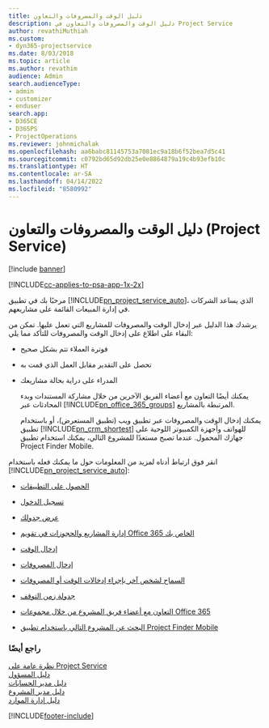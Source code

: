```yaml
---
title: دليل الوقت والمصروفات والتعاون
description: دليل الوقت والمصروفات والتعاون في Project Service
author: revathiMuthiah
ms.custom:
- dyn365-projectservice
ms.date: 8/03/2018
ms.topic: article
ms.author: revathim
audience: Admin
search.audienceType:
- admin
- customizer
- enduser
search.app:
- D365CE
- D365PS
- ProjectOperations
ms.reviewer: johnmichalak
ms.openlocfilehash: aa6babc81145753a7081ec9a18b6f52bea7d5c41
ms.sourcegitcommit: c0792bd65d92db25e0e8864879a19c4b93efb10c
ms.translationtype: HT
ms.contentlocale: ar-SA
ms.lasthandoff: 04/14/2022
ms.locfileid: "8580992"
---
```

# <a name="time-expense-and-collaboration-guide-project-service"></a>دليل الوقت والمصروفات والتعاون (Project Service)

[!include [banner](../includes/psa-now-project-operations.md)]

[!INCLUDE[cc-applies-to-psa-app-1x-2x](../includes/cc-applies-to-psa-app-1x-2x.md)]

مرحبًا بك في تطبيق [!INCLUDE[pn_project_service_auto](../includes/pn-project-service-auto.md)]، الذي يساعد الشركات في إدارة المبيعات القائمة على مشاريعهم. 
  
 يرشدك هذا الدليل عبر إدخال الوقت والمصروفات للمشاريع التي تعمل عليها. تمكن من البقاء على اطلاع على إدخال الوقت والمصروفات للتأكد مما يلي:  
  
- فوترة العملاء تتم بشكل صحيح  
  
- تحصل على التقدير مقابل العمل الذي قمت به  
  
- المدراء على دراية بحالة مشاريعك  
  
  يمكنك أيضًا التعاون مع أعضاء الفريق الآخرين من خلال مشاركة المستندات وبدء المحادثات عبر [!INCLUDE[pn_office_365_groups](../includes/pn-office-365-groups.md)] المرتبطة بالمشاريع.  
  
  يمكنك إدخال الوقت والمصروفات عبر تطبيق ويب (تطبيق المستعرض)، أو باستخدام تطبيق [!INCLUDE[pn_crm_shortest](../includes/pn-crm-shortest.md)] للهواتف وأجهزة الكمبيوتر اللوحية على جهازك المحمول. عندما تصبح مستعدًا للمشروع التالي، يمكنك استخدام تطبيق Project Finder Mobile.  
  
انقر فوق ارتباط أدناه لمزيد من المعلومات حول ما يمكنك فعله باستخدام [!INCLUDE[pn_project_service_auto](../includes/pn-project-service-auto.md)]:  
  
-   [الحصول على التطبيقات](../psa/get-apps.md)  
  
-   [تسجيل الدخول](../psa/sign-in.md)  
  
-   [عرض جدولك](../psa/view-schedule.md)  
  
-   [إدارة المشاريع والحجوزات في تقويم Office 365 الخاص بك](../psa/manage-project-bookings-office-365-calendar.md)  
  
-   [إدخال الوقت](../psa/enter-time.md)  
  
-   [إدخال المصروفات](../psa/enter-expenses.md)  
  
-   [السماح لشخص آخر بإجراء إدخالات الوقت أو المصروفات](../psa/allow-someone-else-enter-time-entry-expense.md)  
  
-   [جدولة زمن التوقف](../psa/schedule-time-off.md)  
  
-   [التعاون مع أعضاء فريق المشروع من خلال مجموعات Office 365](../psa/collaborate-project-team-members-office-365-groups.md)  
  
-   [البحث عن المشروع التالي باستخدام تطبيق Project Finder Mobile](../psa/find-next-project-finder-mobile-app.md)  
  
### <a name="see-also"></a>راجع أيضًا  
 [نظرة عامة على Project Service](../psa/overview.md)   
 [دليل المسؤول](../psa/admin-guide.md)   
 [دليل مدير الحسابات](../psa/account-manager-guide.md)   
 [دليل مدير المشروع](../psa/project-manager-guide.md)   
 [دليل إدارة الموارد](../psa/resource-manager-guide.md)   


[!INCLUDE[footer-include](../includes/footer-banner.md)]
